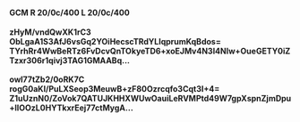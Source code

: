 #### GCM R 20/0c/400 L 20/0c/400
**zHyM/vndQwXK1rC3**<br/>**ObLgaA1S3AfJ6vsGq2YOiHecscTRdYLIqprumKqBdos=**<br/>**TYrhRr4WwBeRTz6FvDcvQnTOkyeTD6+xoEJMv4N3I4NIw+OueGETY0iZTzxr306r1qivj3TAG1GMAABq...**<br/><br/>
**owl77tZb2/0oRK7C**<br/>**rogG0aKl/PuLXSeop3MeuwB+zF80Ozrcqfo3Cqt3I+4=**<br/>**Z1uUznN0/ZoVok7QATUJKHHXWUwOauiLeRVMPtd49W7gpXspnZjmDpu+lIOOzL0HYTkxrEej77ctMygA...**